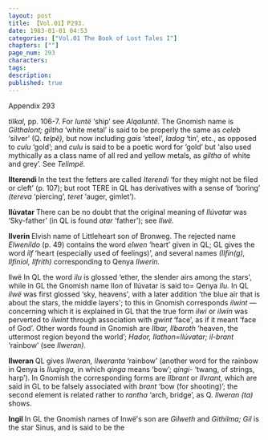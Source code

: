 ```yaml
---
layout: post
title: 【Vol.01】P293.
date: 1983-01-01 04:53
categories: ["Vol.01 The Book of Lost Tales I"]
chapters: [""]
page_num: 293
characters: 
tags: 
description: 
published: true
---
```


<p style="text-indent: 0;">
Appendix 293
</p>

<I>tilkal,</I> pp. 106-7. For <I>luntë</I> ‘ship’ see <I>Alqaluntë.</I> The Gnomish name is <I>Gilthalont; giltha</I> ‘white metal’ is said to be properly the same as <I>celeb</I> ‘silver’ (Q. <I>telpë),</I> but now including <I>gais</I> ‘steel’, <I>ladog</I> ‘tin’, etc., as opposed to <I>culu</I> ‘gold’; and <I>culu</I> is said to be a poetic word for ‘gold’ but ‘also used mythically as a class name of all red and yellow metals, as <I>giltha</I> of white and grey’. See <I>Telimpë.</I>

<B>Ilterendi   </B>In the text the fetters are called <I>Iterendi</I> ‘for they might not be filed or cleft’ (p. 107); but root TERE in QL has derivatives with a sense of ‘boring’ <I>(tereva</I> ‘piercing’, <I>teret</I> ‘auger, gimlet’).

<B>Ilúvatar </B>There can be no doubt that the original meaning of <I>Ilúvatar</I> was ‘Sky-father’ (in QL is found <I>atar</I> ‘father’); see <I>Ilwë.</I>

<B>Ilverin   </B>Elvish name of Littleheart son of Bronweg. The rejected name <I>Elwenildo</I> (p. 49) contains the word <I>elwen</I> ‘heart’ given in QL; GL gives the word <I>ilf</I> ‘heart (especially used of feelings)’, and several names <I>(Ilfin(g), Ilfiniol, Ilfrith)</I> corresponding to Qenya <I>Ilwerin.</I>

Ilwë In QL the word <I>ilu</I> is glossed ‘ether, the slender airs among the stars', while in GL the Gnomish name Il<I>on</I> of Ilúvatar is said to= Qenya <I>Ilu.</I> In QL <I>ilwë</I> was first glossed ‘sky, heavens', with a later addition ‘the blue air that is about the stars, the middle layers'; to this in Gnomish corresponds <I>ilwint —</I> concerning which it is explained in GL that the true form <I>ilwi</I> or <I>ilwin</I> was perverted to <I>ilwint</I> through association with <I>gwint</I> ‘face’, as if it meant ‘face of God’. Other words found in Gnomish are <I>Ilbar, Ilbaroth</I> ‘heaven, the uttermost region beyond the world’; <I>Hador, Ilathon=Ilúvatar; il-brant</I> ‘rainbow’ (see <I>Ilweran).</I>

<B>Ilweran   </B>QL gives <I>Ilweran, Ilweranta</I> ‘rainbow’ (another word for the rainbow in Qenya is <I>Iluqinga,</I> in which <I>qinga</I> means ‘bow’; <I>qingi-</I> ‘twang, of strings, harp’). In Gnomish the corresponding forms are <I>Ilbrant</I> or <I>Ilvrant,</I> which are said in GL to be falsely associated with <I>brant</I> ‘bow (for shooting)’; the second element is related rather to <I>rantha</I> ‘arch, bridge’, as Q. <I>Ilweran (ta)</I> shows.

<B>Ingil   </B>In GL the Gnomish names of Inwë's son are <I>Gilweth</I> and <I>Githilma; Gil</I> is the star Sinus, and is said to be the


